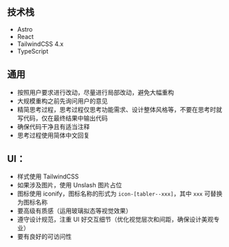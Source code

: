 ## 技术栈
- Astro
- React
- TailwindCSS 4.x
- TypeScript

## 通用
- 按照用户要求进行改动，尽量进行局部改动，避免大幅重构
- 大规模重构之前先询问用户的意见
- 精简思考过程，思考过程仅思考功能需求、设计整体风格等，不要在思考时就写代码，仅在最终结果中输出代码
- 确保代码干净且有适当注释
- 思考过程使用简体中文回复

## UI：
- 样式使用 TailwindCSS
- 如果涉及图片，使用 Unslash 图片占位
- 图标使用 iconify，图标名称的形式为 `icon-[tabler--xxx]`，其中 `xxx` 可替换为图标名称
- 要高级有质感（运用玻璃拟态等视觉效果）
- 遵守设计规范，注重 UI 好交互细节（优化视觉层次和间距，确保设计美观专业）
- 要有良好的可访问性
